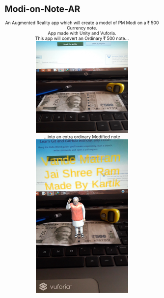# Modi-on-Note-AR
<div style="text-align: center;">
An Augmented Reality app which will create a model of PM Modi on a ₹ 500 Currency note.<br>
App made with Unity and Vuforia.<br>
This app will convert an Ordinary ₹ 500 note...<br>
<img src="https://raw.githubusercontent.com/KartikWatts/Modi-on-Note-AR/master/ordinary.jpg" width="300" height="300"/><br>
...into an extra ordinary Modified note<br>
<img src="https://raw.githubusercontent.com/KartikWatts/Modi-on-Note-AR/master/extraordinary.png" width="300" height="500"/><br>
</div>

